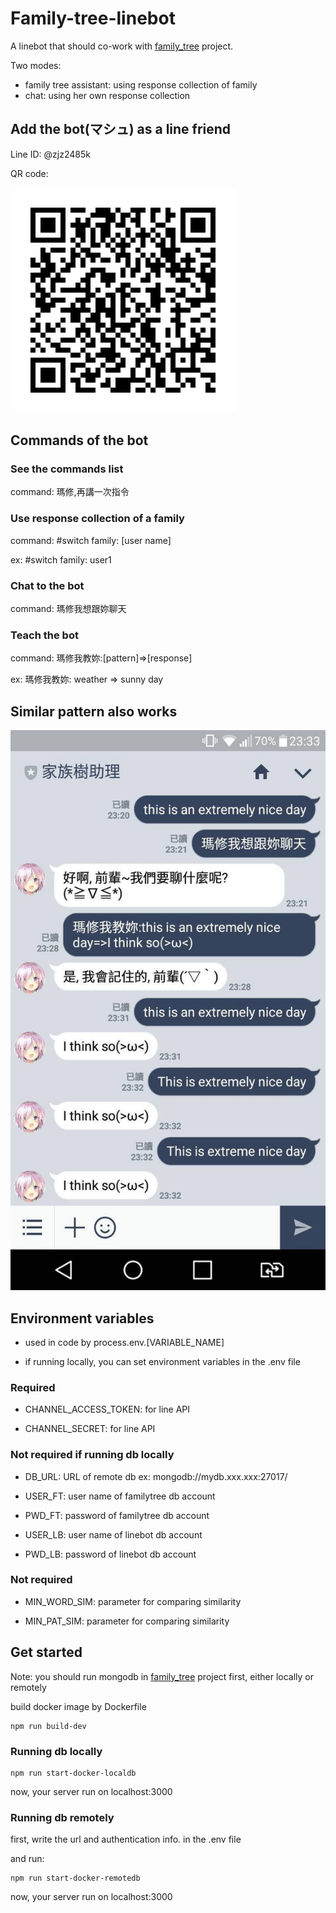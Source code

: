 # Family-tree-linebot

A linebot that should co-work with [family_tree](https://github.com/HarkuLi/family_tree) project.

Two modes:

* family tree assistant: using response collection of family
* chat: using her own response collection

## Add the bot(マシュ) as a line friend

Line ID: @zjz2485k

QR code:

<img src="https://github.com/HarkuLi/family-tree-linebot/blob/master/img/linebot_QRcode.png?raw=true">

## Commands of the bot

### See the commands list
  
command: 瑪修,再講一次指令
  
### Use response collection of a family

command: #switch family: [user name]

ex: #switch family: user1

### Chat to the bot

command: 瑪修我想跟妳聊天

### Teach the bot

command: 瑪修我教妳:[pattern]=>[response]

ex: 瑪修我教妳: weather => sunny day

## Similar pattern also works

<img src="https://github.com/HarkuLi/family-tree-linebot/blob/master/img/similarity_demo.jpg?raw=true">

## Environment variables

* used in code by process.env.[VARIABLE_NAME]

* if running locally, you can set environment variables in the .env file

### Required

* CHANNEL_ACCESS_TOKEN: for line API

* CHANNEL_SECRET: for line API

### Not required if running db locally

* DB_URL: URL of remote db ex: mongodb://mydb.xxx.xxx:27017/

* USER_FT: user name of familytree db account

* PWD_FT: password of familytree db account

* USER_LB: user name of linebot db account

* PWD_LB: password of linebot db account

### Not required

* MIN_WORD_SIM: parameter for comparing similarity

* MIN_PAT_SIM: parameter for comparing similarity

## Get started

Note: you should run mongodb in [family_tree](https://github.com/HarkuLi/family_tree) project first, either locally or remotely

build docker image by Dockerfile

	npm run build-dev

### Running db locally

	npm run start-docker-localdb
	
now, your server run on localhost:3000

### Running db remotely
	
first, write the url and authentication info. in the .env file

and run:

	npm run start-docker-remotedb
	
now, your server run on localhost:3000
